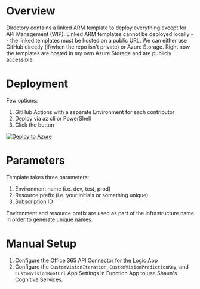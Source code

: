 # Overview
Directory contains a linked ARM template to deploy everything except for API Management (WIP). 
Linked ARM templates cannot be deployed locally -- the linked templates must be hosted on a public URL. 
We can either use GitHub directly (if/when the repo isn't private) or Azure Storage. Right now the templates are hosted in my own Azure Storage and are publicly accessible.

# Deployment
Few options:
1. GitHub Actions with a separate Environment for each contributor
2. Deploy via az cli or PowerShell
3. Click the button

[![Deploy to Azure](https://aka.ms/deploytoazurebutton)](https://portal.azure.com/#create/Microsoft.Template/uri/https%3A%2F%2Fpythondjangodemo.blob.core.windows.net%2Fazuretemplates%2FdeployTemplate.json)

# Parameters
Template takes three parameters:
1. Environment name (i.e. dev, test, prod)
2. Resource prefix (i.e. your initials or something unique)
3. Subscription ID

Environment and resource prefix are used as part of the infrastructure name in order to generate unique names.

# Manual Setup
1. Configure the Office 365 API Connector for the Logic App
2. Configure the `CustomVisionIteration`, `CustomVisionPredictionKey`, and `CustomVisionRootUrl` App Settings in Function App to use Shaun's Cognitive Services.
